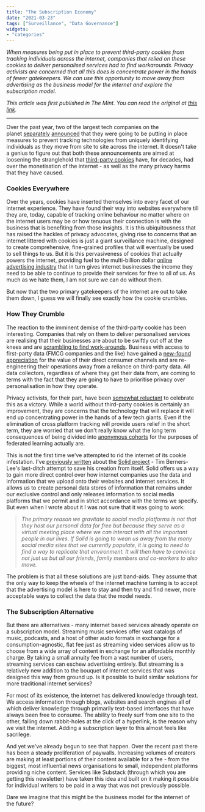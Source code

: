 ```yaml
---
title: "The Subscription Economy"
date: "2021-03-23"
tags: ["Surveillance", "Data Governance"]
widgets: 
- "categories"
---
```


*When measures being put in place to prevent third-party cookies from tracking individuals across the internet, companies that relied on these cookies to deliver personalised services had to find workarounds. Privacy activists are concerned that all this does is concentrate power in the hands of fewer gatekeepers. We can use this opportunity to move away from advertising as the business model for the internet and explore the subscription model.*
<!--more-->

*This article was first published in The Mint. You can read the original at [this link](https://www.livemint.com/opinion/columns/a-new-business-model-rises-as-the-web-cookie-crumbles-11616514966307.html).*

---

Over the past year, two of the largest tech companies on the planet [separately](https://www.apple.com/ios/ios-14/) [announced](https://www.blog.google/products/chrome/building-a-more-private-web) that they were going to be putting in place measures to prevent tracking technologies from uniquely identifying individuals as they move from site to site across the internet. It doesn't take a genius to figure out that both these announcements are aimed at loosening the stranglehold that [third-party cookies](https://www.eff.org/wp/behind-the-one-way-mirror) have, for decades, had over the monetisation of the internet - as well as the many privacy harms that they have caused.

### Cookies Everywhere

Over the years, cookies have inserted themselves into every facet of our internet experience. They have found their way into websites everywhere till they are, today, capable of tracking online behaviour no matter where on the internet users may be or how tenuous their connection is with the business that is benefiting from those insights. It is this ubiquitousness that has raised the hackles of privacy advocates, giving rise to concerns that an internet littered with cookies is just a giant surveillance machine, designed to create comprehensive, fine-grained profiles that will eventually be used to sell things to us. But it is this pervasiveness of cookies that actually powers the internet, providing fuel to the multi-billion dollar [online advertising industry](https://www.t4.ai/industry/internet-advertising-market-share) that in turn gives internet businesses the income they need to be able to continue to provide their services for free to all of us. As much as we hate them, I am not sure we can do without them.

But now that the two primary gatekeepers of the internet are out to take them down, I guess we will finally see exactly how the cookie crumbles.

### How They Crumble

The reaction to the imminent demise of the third-party cookie has been interesting. Companies that rely on them to deliver personalised services are realising that their businesses are about to be swiftly cut off at the knees and are [scrambling to find work-arounds](https://www.ft.com/content/520ccdae-202f-45f9-a516-5cbe08361c34). Business with access to first-party data (FMCG companies and the like) have gained a [new-found appreciation](https://www.bandt.com.au/the-first-party-data-play/) for the value of their direct consumer channels and are re-engineering their operations away from a reliance on third-party data. All data collectors, regardless of where they get their data from, are coming to terms with the fact that they are going to have to prioritise privacy over personalisation in how they operate.

Privacy activists, for their part, have been [somewhat reluctant](https://www.eff.org/deeplinks/2021/03/googles-floc-terrible-idea) to celebrate this as a victory. While a world without third-party cookies is certainly an improvement, they are concerns that the technology that will replace it will end up concentrating power in the hands of a few tech giants. Even if the elimination of cross platform tracking will provide users relief in the short term, they are worried that we don't really know what the long term consequences of being divided into [anonymous cohorts](https://github.com/WICG/floc) for the purposes of federated learning actually are.

This is not the first time we've attempted to rid the internet of its cookie infestation. I've [previously written](/10/october/2018/restoring-the-original-vision-of-the-internet/) about the [Solid project](https://solidproject.org/) - Tim Berners-Lee's last-ditch attempt to save his creation from itself. Solid offers us a way to gain more direct control over how internet companies use the data and information that we upload onto their websites and internet services. It allows us to create personal data stores of information that remains under our exclusive control and only releases information to social media platforms that we permit and in strict accordance with the terms we specify. But even when I wrote about it I was not sure that it was going to work:

> *The primary reason we gravitate to social media platforms is not that they host our personal data for free but because they serve as a virtual meeting place where we can interact with all the important people in our lives. If Solid is going to wean us away from the many social media sites that we currently populate, it is going to need to find a way to replicate that environment. It will then have to convince not just us but all our friends, family members and co-workers to also move.*

The problem is that all these solutions are just band-aids. They assume that the only way to keep the wheels of the internet machine turning is to accept that the advertising model is here to stay and then try and find newer, more acceptable ways to collect the data that the model needs.

### The Subscription Alternative

But there are alternatives - many internet based services already operate on a subscription model. Streaming music services offer vast catalogs of music, podcasts, and a host of other audio formats in exchange for a consumption-agnostic, flat fee just as streaming video services allow us to choose from a wide array of content in exchange for an affordable monthly charge. By taking a small annuity fee from a vast number of users, streaming services can eschew advertising entirely. But streaming is a relatively new addition to the bouquet of internet services that was designed this way from ground up. Is it possible to build similar solutions for more traditional internet services?

For most of its existence, the internet has delivered knowledge through text. We access information through blogs, websites and search engines all of which deliver knowledge through primarily text-based interfaces that have always been free to consume. The ability to freely surf from one site to the other, falling down rabbit-holes at the click of a hyperlink, is the reason why we visit the internet. Adding a subscription layer to this almost feels like sacrilege.

And yet we've already begun to see that happen. Over the recent past there has been a steady proliferation of paywalls. Increasing volumes of creators are making at least portions of their content available for a fee - from the biggest, most influential news organisations to small, independent platforms providing niche content. Services like Substack (through which you are getting this newsletter) have taken this idea and built on it making it possible for individual writers to be paid in a way that was not previously possible.

Dare we imagine that this might be the business model for the internet of the future?
